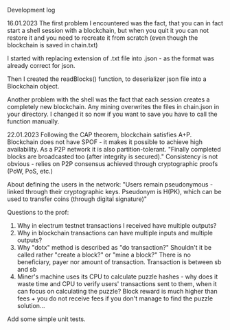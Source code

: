 Development log

16.01.2023
The first problem I encountered was the fact,
that you can in fact start a shell session with a blockchain,
but when you quit it you can not restore it and you need to recreate it from scratch
(even though the blockchain is saved in chain.txt)

I started with replacing extension of .txt file into .json - as the format was already correct for json.

Then I created the readBlocks() function, to deserializer json file into a Blockchain object.

Another problem with the shell was the fact that each session creates a completely new blockchain.
Any mining overwrites the files in chain.json in your directory.
I changed it so now if you want to save you have to call the function manually.

22.01.2023
Following the CAP theorem, blockchain satisfies A+P.
Blockchain does not have SPOF - it makes it possible to achieve high availability.
As a P2P network it is also partition-tolerant.
"Finally completed blocks are broadcasted too (after integrity is secured)."
Consistency is not obvious - relies on P2P consensus achieved through cryptographic proofs (PoW, PoS, etc.)

About defining the users in the network:
"Users remain pseudonymous - linked through their cryptographic keys.
Pseudonym is H(PK), which can be used to transfer coins (through digital signature)"





Questions to the prof:
1. Why in electrum testnet transactions I received have multiple outputs?
2. Why in blockchain transactions can have multiple inputs and multiple outputs?
3. Why "dotx" method is described as "do transaction?" Shouldn't it be called rather "create a block?" or "mine a block?"
There is no beneficiary, payer nor amount of transaction. Transaction is between sb and sb
4. Miner's machine uses its CPU to calculate puzzle hashes - why does it waste time and CPU to verify users' transactions sent to them,
when it can focus on calculating the puzzle? Block reward is much higher than fees + you do not receive fees if you don't manage to find the puzzle solution...

Add some simple unit tests.